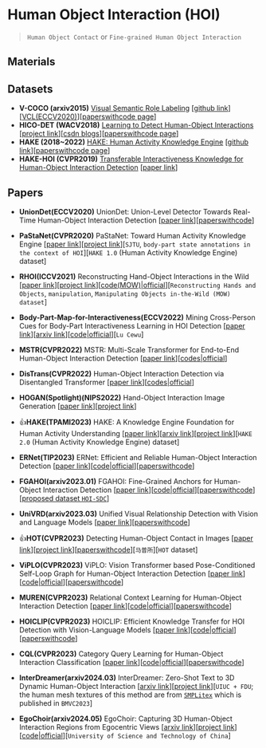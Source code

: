 # Human Object Interaction (HOI)
> `Human Object Contact` or `Fine-grained Human Object Interaction`

## Materials

## Datasets

* **V-COCO (arxiv2015)** [Visual Semantic Role Labeling](https://arxiv.org/abs/1505.04474) [[github link](https://github.com/s-gupta/v-coco)][[VCL(ECCV2020)](https://arxiv.org/abs/2007.12407)][[paperswithcode page](https://paperswithcode.com/dataset/v-coco)]
* **HICO-DET (WACV2018)** [Learning to Detect Human-Object Interactions](https://ieeexplore.ieee.org/abstract/document/8354152) [[project link](http://www-personal.umich.edu/~ywchao/hico/)][[csdn blogs](https://blog.csdn.net/irving512/article/details/115122416)][[paperswithcode page](https://paperswithcode.com/dataset/hico-det)]
* **HAKE (2018~2022)** [HAKE: Human Activity Knowledge Engine](http://hake-mvig.cn/home/) [[github link](https://github.com/DirtyHarryLYL/HAKE)][[paperswithcode page](https://paperswithcode.com/dataset/hake-large)]
* **HAKE-HOI (CVPR2019)** [Transferable Interactiveness Knowledge for Human-Object Interaction Detection](https://github.com/DirtyHarryLYL/Transferable-Interactiveness-Network) [[paper link](https://openaccess.thecvf.com/content_CVPR_2019/html/Li_Transferable_Interactiveness_Knowledge_for_Human-Object_Interaction_Detection_CVPR_2019_paper.html)]


## Papers

* **UnionDet(ECCV2020)** UnionDet: Union-Level Detector Towards Real-Time Human-Object Interaction Detection [[paper link](https://link.springer.com/chapter/10.1007/978-3-030-58555-6_30)][[paperswithcode](https://paperswithcode.com/paper/uniondet-union-level-detector-towards-real)]

* **PaStaNet(CVPR2020)** PaStaNet: Toward Human Activity Knowledge Engine [[paper link](https://openaccess.thecvf.com/content_CVPR_2020/html/Li_PaStaNet_Toward_Human_Activity_Knowledge_Engine_CVPR_2020_paper.html)][[project link](http://hake-mvig.cn/)][`SJTU`, `body-part state annotations in the context of HOI`][`HAKE 1.0` (Human Activity Knowledge Engine) dataset]

* **RHOI(ICCV2021)** Reconstructing Hand-Object Interactions in the Wild [[paper link](https://openaccess.thecvf.com/content/ICCV2021/html/Cao_Reconstructing_Hand-Object_Interactions_in_the_Wild_ICCV_2021_paper.html)][[project link](https://people.eecs.berkeley.edu/~zhecao/rhoi)][[code(MOW)|official](https://github.com/ZheC/MOW)][`Reconstructing Hands and Objects`, `manipulation`, `Manipulating Objects in-the-Wild (MOW) dataset`]

* **Body-Part-Map-for-Interactiveness(ECCV2022)** Mining Cross-Person Cues for Body-Part Interactiveness Learning in HOI Detection [[paper link](https://link.springer.com/chapter/10.1007/978-3-031-19772-7_8)][[arxiv link](https://arxiv.org/abs/2207.14192v2)][[code|official](https://github.com/enlighten0707/Body-Part-Map-for-Interactiveness)][`Lu Cewu`]

* **MSTR(CVPR2022)** MSTR: Multi-Scale Transformer for End-to-End Human-Object Interaction Detection [[paper link](https://openaccess.thecvf.com/content/CVPR2022/html/Kim_MSTR_Multi-Scale_Transformer_for_End-to-End_Human-Object_Interaction_Detection_CVPR_2022_paper.html)][[codes|official]()]

* **DisTrans(CVPR2022)** Human-Object Interaction Detection via Disentangled Transformer [[paper link](https://openaccess.thecvf.com/content/CVPR2022/html/Zhou_Human-Object_Interaction_Detection_via_Disentangled_Transformer_CVPR_2022_paper.html)][[codes|official]()]

* **HOGAN(Spotlight)(NIPS2022)** Hand-Object Interaction Image Generation [[paper link](https://arxiv.org/abs/2211.15663)][[project link](https://play-with-hoi-generation.github.io/)]

* 👍**HAKE(TPAMI2023)** HAKE: A Knowledge Engine Foundation for Human Activity Understanding [[paper link](https://ieeexplore.ieee.org/abstract/document/10002711)][[arxiv link](https://arxiv.org/abs/2202.06851)][[project link](http://hake-mvig.cn/)][`HAKE 2.0` (Human Activity Knowledge Engine) dataset]

* **ERNet(TIP2023)** ERNet: Efficient and Reliable Human-Object Interaction Detection [[paper link](https://ieeexplore.ieee.org/abstract/document/10026602)][[code|official](https://github.com/Monash-CyPhi-AI-Research-Lab/ernet)][[paperswithcode](https://paperswithcode.com/paper/ernet-efficient-and-reliable-human-object)]

* **FGAHOI(arxiv2023.01)** FGAHOI: Fine-Grained Anchors for Human-Object Interaction Detection [[paper link](https://arxiv.org/abs/2301.04019v1)][[code|official](https://github.com/xiaomabufei/fgahoi)][[paperswithcode](https://paperswithcode.com/paper/fgahoi-fine-grained-anchors-for-human-object)][[proposed dataset `HOI-SDC`](https://paperswithcode.com/dataset/hoi-sdc)]

* **UniVRD(arxiv2023.03)** Unified Visual Relationship Detection with Vision and Language Models [[paper link](https://arxiv.org/abs/2303.08998v1)][[paperswithcode](https://paperswithcode.com/paper/unified-visual-relationship-detection-with)]

* 👍**HOT(CVPR2023)** Detecting Human-Object Contact in Images [[paper link](https://arxiv.org/abs/2303.03373)][[project link](https://hot.is.tue.mpg.de/)][[paperswithcode](https://paperswithcode.com/paper/detecting-human-object-contact-in-images)][`马普所`][`HOT` dataset]

* **ViPLO(CVPR2023)** ViPLO: Vision Transformer based Pose-Conditioned Self-Loop Graph for Human-Object Interaction Detection [[paper link](https://arxiv.org/abs/2304.08114v1)][[code|official](https://github.com/Jeeseung-Park/ViPLO)][[paperswithcode](https://paperswithcode.com/paper/viplo-vision-transformer-based-pose)]

* **MUREN(CVPR2023)** Relational Context Learning for Human-Object Interaction Detection [[paper link](https://arxiv.org/abs/2304.04997v1)][[code|official](https://github.com/OreoChocolate/MUREN)][[paperswithcode](https://paperswithcode.com/paper/relational-context-learning-for-human-object)]

* **HOICLIP(CVPR2023)** HOICLIP: Efficient Knowledge Transfer for HOI Detection with Vision-Language Models [[paper link](https://arxiv.org/abs/2303.15786v2)][[code|official](https://github.com/Artanic30/HOICLIP)][[paperswithcode](https://paperswithcode.com/paper/hoiclip-efficient-knowledge-transfer-for-hoi)]

* **CQL(CVPR2023)** Category Query Learning for Human-Object Interaction Classification [[paper link](https://arxiv.org/abs/2303.14005v1)][[code|official](https://github.com/charles-xie/CQL)][[paperswithcode](https://paperswithcode.com/paper/category-query-learning-for-human-object)]

* **InterDreamer(arxiv2024.03)** InterDreamer: Zero-Shot Text to 3D Dynamic Human-Object Interaction [[arxiv link](https://arxiv.org/abs/2403.19652)][[project link](https://sirui-xu.github.io/InterDreamer/)][`UIUC + FDU`; the human mesh textures of this method are from [`SMPLitex`](https://dancasas.github.io/projects/SMPLitex/index.html) which is published in `BMVC2023`]

* **EgoChoir(arxiv2024.05)** EgoChoir: Capturing 3D Human-Object Interaction Regions from Egocentric Views [[arxiv link](https://arxiv.org/abs/2405.13659)][[project link](https://yyvhang.github.io/EgoChoir/)][[code|official](https://github.com/yyvhang/EgoChoir_release)][`University of Science and Technology of China`]


